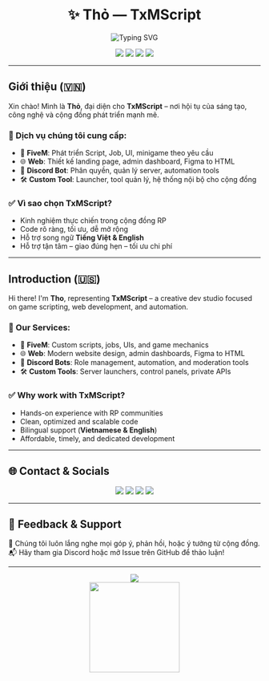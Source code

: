 <h1 align="center">✨ Thỏ — TxMScript</h1>
<p align="center">
  <img src="https://readme-typing-svg.demolab.com?font=Fira+Code&size=22&duration=3000&pause=1000&color=36BCF7&center=true&vCenter=true&width=435&lines=Welcome+to+TxMScript;Web+%7C+FiveM+%7C+DiscordBot+Solutions;Let's+build+something+amazing!" alt="Typing SVG" />
</p>

<p align="center">
  <img src="https://img.shields.io/badge/FiveM-Scripting-orange?style=flat&logo=lua" />
  <img src="https://img.shields.io/badge/Web-Development-blue?style=flat&logo=javascript" />
  <img src="https://img.shields.io/badge/Discord-Bot-blueviolet?style=flat&logo=discord" />
  <img src="https://img.shields.io/badge/Language-Vietnamese%20%2F%20English-green" />
</p>

---

## Giới thiệu (🇻🇳)

Xin chào! Mình là **Thỏ**, đại diện cho **TxMScript** – nơi hội tụ của sáng tạo, công nghệ và cộng đồng phát triển mạnh mẽ.

### 💼 Dịch vụ chúng tôi cung cấp:
- 🔧 **FiveM**: Phát triển Script, Job, UI, minigame theo yêu cầu
- 🌐 **Web**: Thiết kế landing page, admin dashboard, Figma to HTML
- 🤖 **Discord Bot**: Phân quyền, quản lý server, automation tools
- 🛠️ **Custom Tool**: Launcher, tool quản lý, hệ thống nội bộ cho cộng đồng

### ✅ Vì sao chọn TxMScript?
- Kinh nghiệm thực chiến trong cộng đồng RP
- Code rõ ràng, tối ưu, dễ mở rộng
- Hỗ trợ song ngữ **Tiếng Việt & English**
- Hỗ trợ tận tâm – giao đúng hẹn – tối ưu chi phí

---

## Introduction (🇺🇸)

Hi there! I'm **Tho**, representing **TxMScript** – a creative dev studio focused on game scripting, web development, and automation.

### 💼 Our Services:
- 🔧 **FiveM**: Custom scripts, jobs, UIs, and game mechanics
- 🌐 **Web**: Modern website design, admin dashboards, Figma to HTML
- 🤖 **Discord Bots**: Role management, automation, and moderation tools
- 🛠️ **Custom Tools**: Server launchers, control panels, private APIs

### ✅ Why work with TxMScript?
- Hands-on experience with RP communities
- Clean, optimized and scalable code
- Bilingual support (**Vietnamese & English**)
- Affordable, timely, and dedicated development

---

## 🌐 Contact & Socials

<p align="center">
  <a href="https://txmscriptdev.com"><img src="https://img.shields.io/badge/Website-TxMScript.com-blue?style=for-the-badge&logo=google-chrome" /></a>
  <a href="https://discord.gg/txmscriptdev"><img src="https://img.shields.io/badge/Discord-Join%20Us-blueviolet?style=for-the-badge&logo=discord" /></a>
  <a href="https://github.com/txmscriptdev"><img src="https://img.shields.io/badge/GitHub-TxMScript-black?style=for-the-badge&logo=github" /></a>
  <a href="mailto:contact@txmscriptdev.com"><img src="https://img.shields.io/badge/Email-Contact-red?style=for-the-badge&logo=gmail" /></a>
</p>

---

## 🙌 Feedback & Support

📣 Chúng tôi luôn lắng nghe mọi góp ý, phản hồi, hoặc ý tưởng từ cộng đồng.  
📬 Hãy tham gia Discord hoặc mở Issue trên GitHub để thảo luận!

---

<p align="center">
  <img src="https://komarev.com/ghpvc/?username=TxMScript&label=Profile+Views&color=36BCF7" />
  <br/>
  <a href="https://github.com/TxMScript">
    <img src="https://github-readme-stats.vercel.app/api?username=TxMScript&show_icons=true&theme=radical" height="180" />
  </a>
</p>
